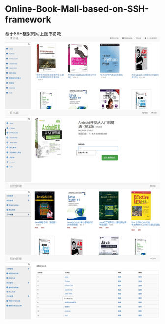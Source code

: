 # Online-Book-Mall-based-on-SSH-framework
基于SSH框架的网上图书商城
![image](https://raw.githubusercontent.com/changhaowei777/Online-Book-Mall-based-on-SSH-framework/37af8488122faf68bd665cec3b4c1e8377de95e6/%E5%9B%BE%E7%89%871.png)
![image](https://raw.githubusercontent.com/changhaowei777/Online-Book-Mall-based-on-SSH-framework/master/%E5%9B%BE%E7%89%872.png)
![image](https://raw.githubusercontent.com/changhaowei777/Online-Book-Mall-based-on-SSH-framework/master/%E5%9B%BE%E7%89%873.png)
![image](https://raw.githubusercontent.com/changhaowei777/Online-Book-Mall-based-on-SSH-framework/master/%E5%9B%BE%E7%89%874.png)
